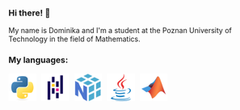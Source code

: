 ### Hi there! 👋
My name is Dominika and I'm a student at the Poznan University of Technology in the field of Mathematics.
<!--
**domstef/domstef** is a ✨ _special_ ✨ repository because its `README.md` (this file) appears on your GitHub profile.

Here are some ideas to get you started:

- 🔭 I’m currently working on ...
- 🌱 I’m currently learning ...
- 👯 I’m looking to collaborate on ...
- 🤔 I’m looking for help with ...
- 💬 Ask me about ...
- 📫 How to reach me: ...
- 😄 Pronouns: ...
- ⚡ Fun fact: ...
-->
### My languages:
[<img align="left" alt="Python" width="55px" src="https://github.com/devicons/devicon/blob/v2.15.0/icons/python/python-original.svg" style="padding-right:10px;" />][python]
[<img align="left" alt="pandas" width="55px" src="https://github.com/devicons/devicon/blob/v2.15.0/icons/pandas/pandas-original.svg" style="padding-right:10px;" />][pandas]
[<img align="left" alt="numpy" width="55px" src="https://github.com/devicons/devicon/blob/v2.15.0/icons/numpy/numpy-original.svg" style="padding-right:10px;" />][numpy]
[<img align="left" alt="Java" width="55px" src="https://github.com/devicons/devicon/blob/v2.15.0/icons/java/java-original.svg" style="padding-right:10px;" />][java]
[<img align="left" alt="matlab" width="55px" src="https://github.com/devicons/devicon/blob/v2.15.0/icons/matlab/matlab-original.svg" style="padding-right:10px;" />][matlab]




[python]: https://www.python.org/
[jupyter]: https://jupyter.org/
[java]: https://www.java.com/
[matlab]: https://www.mathworks.com/
[pandas]: https://pandas.pydata.org/
[numpy]: https://numpy.org/
